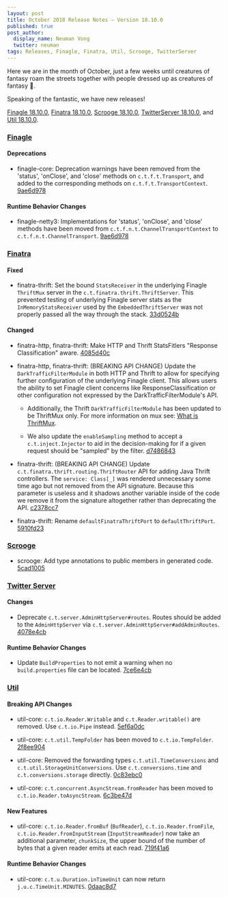 ```yaml
---
layout: post
title: October 2018 Release Notes — Version 18.10.0
published: true
post_author:
  display_name: Neuman Vong
  twitter: neuman
tags: Releases, Finagle, Finatra, Util, Scrooge, TwitterServer
---
```


Here we are in the month of October, just a few weeks until creatures of
fantasy roam the streets together with people dressed up as creatures of
fantasy 👹.

Speaking of the fantastic, we have new releases!

[Finagle 18.10.0](https://github.com/twitter/finagle/releases/tag/finagle-18.10.0),
[Finatra 18.10.0](https://github.com/twitter/finatra/releases/tag/finatra-18.10.0),
[Scrooge 18.10.0](https://github.com/twitter/scrooge/releases/tag/scrooge-18.10.0),
[TwitterServer 18.10.0](https://github.com/twitter/twitter-server/releases/tag/twitter-server-18.10.0),
and [Util 18.10.0](https://github.com/twitter/util/releases/tag/util-18.10.0).

### [Finagle](https://github.com/twitter/finagle/) ###

#### Deprecations

* finagle-core: Deprecation warnings have been removed from the 'status', 'onClose',
  and 'close' methods on `c.t.f.t.Transport`, and added to the corresponding methods
  on `c.t.f.t.TransportContext`. [9ae6d978](https://github.com/twitter/finagle/commit/9ae6d978c9b0c77309e7d199f6f71c6cc5d58586)

#### Runtime Behavior Changes

* finagle-netty3: Implementations for 'status', 'onClose', and 'close' methods have
  been moved from `c.t.f.n.t.ChannelTransportContext` to `c.t.f.n.t.ChannelTransport`.
  [9ae6d978](https://github.com/twitter/finagle/commit/9ae6d978c9b0c77309e7d199f6f71c6cc5d58586)

### [Finatra](https://github.com/twitter/finatra/) ###

#### Fixed

* finatra-thrift: Set the bound `StatsReceiver` in the underlying Finagle `ThriftMux` server
  in the `c.t.finatra.thrift.ThriftServer`. This prevented testing of underlying Finagle server
  stats as the `InMemoryStatsReceiver` used by the `EmbeddedThriftServer` was not properly passed
  all the way through the stack. [33d0524b](https://github.com/twitter/finatra/commit/33d0524b76f943c5661c0b21ff0d38c1d6563202)

#### Changed

* finatra-http, finatra-thrift: Make HTTP and Thrift StatsFitlers "Response Classification"
  aware. [4085d40c](https://github.com/twitter/finatra/commit/4085d40cb7cb607101564bbc488f9a1daea56dff)

* finatra-http, finatra-thrift: (BREAKING API CHANGE) Update the `DarkTrafficFilterModule` in
  both HTTP and Thrift to allow for specifying further configuration of the underlying Finagle client.
  This allows users the ability to set Finagle client concerns like ResponseClassification or other
  configuration not expressed by the DarkTrafficFilterModule's API.

  - Additionally, the Thrift `DarkTrafficFilterModule` has been updated to be ThriftMux only. For more information on mux see: [What is ThriftMux](https://twitter.github.io/finagle/guide/FAQ.html?highlight=thriftmux#what-is-thriftmux>).

  - We also update the `enableSampling` method to accept a `c.t.inject.Injector` to aid in the decision-making for if a given request should be "sampled" by the filter. [d7486843](https://github.com/twitter/finatra/commit/d74868430cf6b0da2051b3ff0f2d1e47e6c0c169)

* finatra-thrift: (BREAKING API CHANGE) Update `c.t.finatra.thrift.routing.ThriftRouter` API for
  adding Java Thrift controllers. The `service: Class[_]` was rendered unnecessary some time ago
  but not removed from the API signature. Because this parameter is useless and it shadows
  another variable inside of the code we remove it from the signature altogether rather than
  deprecating the API. [c2378cc7](https://github.com/twitter/finatra/commit/c2378cc7b61bce18afa65ff5b76175dfaecd7b13)

* finatra-thrift: Rename `defaultFinatraThriftPort` to `defaultThriftPort`.
  [5910fd23](https://github.com/twitter/finatra/commit/5910fd2358ad0e9e9c8ee1c25b549afabfee199f)

### [Scrooge](https://github.com/twitter/scrooge/) ###

* scrooge: Add type annotations to public members in generated code.
  [5cad1005](https://github.com/twitter/scrooge/commit/5cad10055fb9fa45f7b2659bf5830745e9fc472b)

### [Twitter Server](https://github.com/twitter/twitter-server/) ###

#### Changes

* Deprecate `c.t.server.AdminHttpServer#routes`. Routes should be added to the `AdminHttpServer`
  via `c.t.server.AdminHttpServer#addAdminRoutes`. [4078e4cb](https://github.com/twitter/twitter-server/commit/4078e4cb39812f1085bd38fdcaca2de35f2dffc7)

#### Runtime Behavior Changes

* Update `BuildProperties` to not emit a warning when no `build.properties` file can be
  located. [7ce6e4cb](https://github.com/twitter/twitter-server/commit/7ce6e4cbcaf3ac9d9dccd62a5aaf9c9572cf5788)

### [Util](https://github.com/twitter/util/) ###

#### Breaking API Changes

* util-core: `c.t.io.Reader.Writable` and `c.t.Reader.writable()` are removed. Use `c.t.io.Pipe`
  instead. [5ef6a0dc](https://github.com/twitter/util/commit/5ef6a0dca89dad4488ce33cd1ea5a2f8eab1bb7a)

* util-core: `c.t.util.TempFolder` has been moved to `c.t.io.TempFolder`. [2f8ee904](https://github.com/twitter/util/commit/2f8ee9048431a7cdf10333390b0eb2e1c2df08cd)

* util-core: Removed the forwarding types `c.t.util.TimeConversions` and
  `c.t.util.StorageUnitConversions`. Use `c.t.conversions.time` and
  `c.t.conversions.storage` directly. [0c83ebc0](https://github.com/twitter/util/commit/0c83ebc0ae1d6d62fabf80a48bca501c6457440f)

* util-core: `c.t.concurrent.AsyncStream.fromReader` has been moved to
  `c.t.io.Reader.toAsyncStream`. [6c3be47d](https://github.com/twitter/util/commit/6c3be47d69bf628a9b87146309e2e02844a2d25b)

#### New Features

* util-core: `c.t.io.Reader.fromBuf` (`BufReader`), `c.t.io.Reader.fromFile`,
  `c.t.io.Reader.fromInputStream` (`InputStreamReader`) now take an additional parameter,
  `chunkSize`, the upper bound of the number of bytes that a given reader emits at each read.
  [719f41a6](https://github.com/twitter/util/commit/719f41a65b723c21d03348d02989c93e293beb42)

#### Runtime Behavior Changes

* util-core: `c.t.u.Duration.inTimeUnit` can now return
  `j.u.c.TimeUnit.MINUTES`. [0daac8d7](https://github.com/twitter/util/commit/0daac8d785b02bc819b1464c695f17a28ffb3384)
